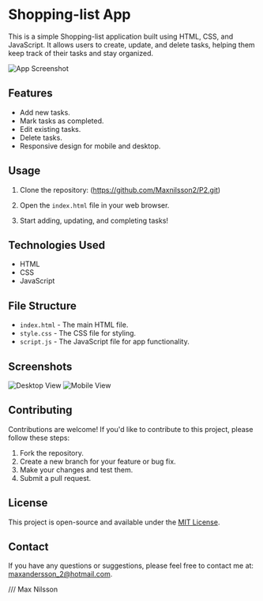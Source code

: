 # Shopping-list App

This is a simple Shopping-list application built using HTML, CSS, and JavaScript. It allows users to create, update, and delete tasks, helping them keep track of their tasks and stay organized.

![App Screenshot](deskopshot.png)

## Features

- Add new tasks.
- Mark tasks as completed.
- Edit existing tasks.
- Delete tasks.
- Responsive design for mobile and desktop.

## Usage

1. Clone the repository: (https://github.com/Maxnilsson2/P2.git)

2. Open the `index.html` file in your web browser.

3. Start adding, updating, and completing tasks!

## Technologies Used

- HTML
- CSS
- JavaScript

## File Structure

- `index.html` - The main HTML file.
- `style.css` - The CSS file for styling.
- `script.js` - The JavaScript file for app functionality.

## Screenshots

![Desktop View](deskopshot.png)
![Mobile View]()

## Contributing

Contributions are welcome! If you'd like to contribute to this project, please follow these steps:

1. Fork the repository.
2. Create a new branch for your feature or bug fix.
3. Make your changes and test them.
4. Submit a pull request.

## License

This project is open-source and available under the [MIT License](LICENSE).

## Contact

If you have any questions or suggestions, please feel free to contact me at: maxandersson_2@hotmail.com.

///
Max Nilsson

